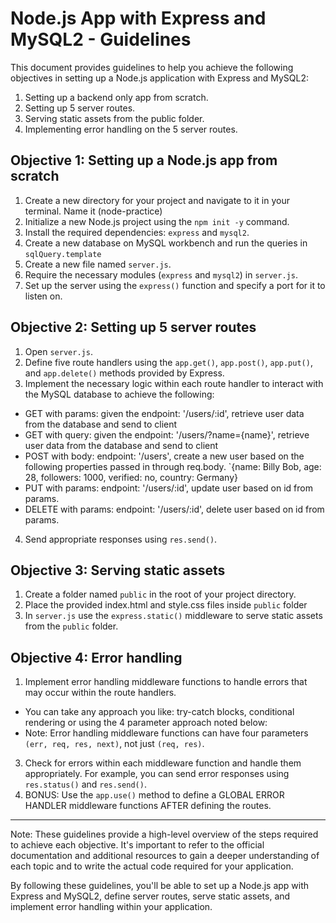 # Node.js App with Express and MySQL2 - Guidelines

This document provides guidelines to help you achieve the following objectives in setting up a Node.js application with Express and MySQL2:

1. Setting up a backend only app from scratch.
2. Setting up 5 server routes.
3. Serving static assets from the public folder.
4. Implementing error handling on the 5 server routes.

## Objective 1: Setting up a Node.js app from scratch

1. Create a new directory for your project and navigate to it in your terminal. Name it (node-practice)
2. Initialize a new Node.js project using the `npm init -y` command.
3. Install the required dependencies: `express` and `mysql2`.
4. Create a new database on MySQL workbench and run the queries in `sqlQuery.template`
5. Create a new file named `server.js`.
6. Require the necessary modules (`express` and `mysql2`) in `server.js`.
7. Set up the server using the `express()` function and specify a port for it to listen on.

## Objective 2: Setting up 5 server routes

1. Open `server.js`.
2. Define five route handlers using the `app.get()`, `app.post()`, `app.put()`, and `app.delete()` methods provided by Express.
3. Implement the necessary logic within each route handler to interact with the MySQL database to achieve the following:
 - GET with params: given the endpoint: '/users/:id', retrieve user data from the database and send to client
 - GET with query: given the endpoint: '/users/?name={name}', retrieve user data from the database and send to client
 - POST with body: endpoint: '/users', create a new user based on the following properties passed in through req.body. `{name: Billy Bob, age: 28, followers: 1000, verified: no, country: Germany}
 - PUT with params: endpoint: '/users/:id', update user based on id from params.
 - DELETE with params: endpoint: '/users/:id', delete user based on id from params.
4. Send appropriate responses using `res.send()`. 

## Objective 3: Serving static assets

1. Create a folder named `public` in the root of your project directory.
2. Place the provided index.html and style.css files inside `public` folder
3. In `server.js` use the `express.static()` middleware to serve static assets from the `public` folder.

## Objective 4: Error handling

1. Implement error handling middleware functions to handle errors that may occur within the route handlers.
 - You can take any approach you like: try-catch blocks, conditional rendering or using the 4 parameter approach noted below:
 - Note: Error handling middleware functions can have four parameters `(err, req, res, next)`, not just `(req, res)`.
3. Check for errors within each middleware function and handle them appropriately. For example, you can send error responses using `res.status()` and `res.send()`.
4. BONUS: Use the `app.use()` method to define a GLOBAL ERROR HANDLER middleware functions AFTER defining the routes.

---

Note: These guidelines provide a high-level overview of the steps required to achieve each objective. It's important to refer to the official documentation and additional resources to gain a deeper understanding of each topic and to write the actual code required for your application.

By following these guidelines, you'll be able to set up a Node.js app with Express and MySQL2, define server routes, serve static assets, and implement error handling within your application.